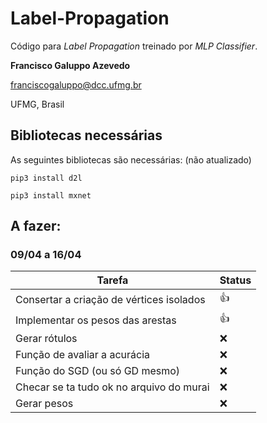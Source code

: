 # Label-Propagation

Código para *Label Propagation* treinado por *MLP Classifier*.

**Francisco Galuppo Azevedo**

franciscogaluppo@dcc.ufmg.br

UFMG, Brasil


## Bibliotecas necessárias

As seguintes bibliotecas são necessárias: (não atualizado)

`pip3 install d2l`

`pip3 install mxnet`

## A fazer:
### 09/04 a 16/04

Tarefa | Status
--- | ---
Consertar a criação de vértices isolados | :+1:
Implementar os pesos das arestas | :+1:
Gerar rótulos | :x:
Função de avaliar a acurácia | :x:
Função do SGD (ou só GD mesmo) | :x:
Checar se ta tudo ok no arquivo do murai | :x:
Gerar pesos | :x:
